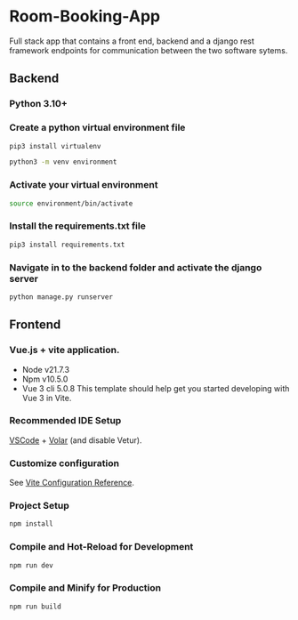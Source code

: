 # Room-Booking-App  
Full stack app that contains a front end, backend and a django rest framework endpoints for communication between the two software sytems.  
## Backend  
### Python 3.10+  
 
### Create a python virtual environment file
```sh
pip3 install virtualenv

python3 -m venv environment
```
### Activate your virtual environment
```sh
source environment/bin/activate
```
### Install the requirements.txt file 
```sh
pip3 install requirements.txt
```
### Navigate in to the backend folder and activate the django server
```sh
python manage.py runserver
```

## Frontend  
### Vue.js + vite application.  
- Node v21.7.3
- Npm v10.5.0
- Vue 3 cli 5.0.8
This template should help get you started developing with Vue 3 in Vite.

### Recommended IDE Setup

[VSCode](https://code.visualstudio.com/) + [Volar](https://marketplace.visualstudio.com/items?itemName=Vue.volar) (and disable Vetur).

### Customize configuration

See [Vite Configuration Reference](https://vitejs.dev/config/).

### Project Setup

```sh
npm install
```

### Compile and Hot-Reload for Development

```sh
npm run dev
```

### Compile and Minify for Production

```sh
npm run build
```
